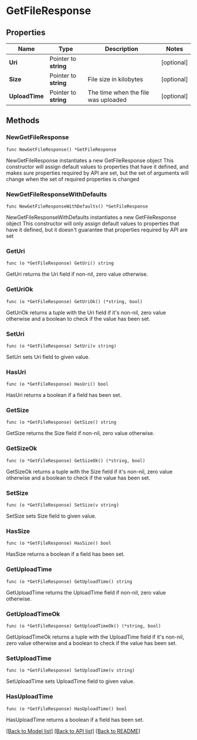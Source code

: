 # GetFileResponse

## Properties

Name | Type | Description | Notes
------------ | ------------- | ------------- | -------------
**Uri** | Pointer to **string** |  | [optional] 
**Size** | Pointer to **string** | File size in kilobytes | [optional] 
**UploadTime** | Pointer to **string** | The time when the file was uploaded | [optional] 

## Methods

### NewGetFileResponse

`func NewGetFileResponse() *GetFileResponse`

NewGetFileResponse instantiates a new GetFileResponse object
This constructor will assign default values to properties that have it defined,
and makes sure properties required by API are set, but the set of arguments
will change when the set of required properties is changed

### NewGetFileResponseWithDefaults

`func NewGetFileResponseWithDefaults() *GetFileResponse`

NewGetFileResponseWithDefaults instantiates a new GetFileResponse object
This constructor will only assign default values to properties that have it defined,
but it doesn't guarantee that properties required by API are set

### GetUri

`func (o *GetFileResponse) GetUri() string`

GetUri returns the Uri field if non-nil, zero value otherwise.

### GetUriOk

`func (o *GetFileResponse) GetUriOk() (*string, bool)`

GetUriOk returns a tuple with the Uri field if it's non-nil, zero value otherwise
and a boolean to check if the value has been set.

### SetUri

`func (o *GetFileResponse) SetUri(v string)`

SetUri sets Uri field to given value.

### HasUri

`func (o *GetFileResponse) HasUri() bool`

HasUri returns a boolean if a field has been set.

### GetSize

`func (o *GetFileResponse) GetSize() string`

GetSize returns the Size field if non-nil, zero value otherwise.

### GetSizeOk

`func (o *GetFileResponse) GetSizeOk() (*string, bool)`

GetSizeOk returns a tuple with the Size field if it's non-nil, zero value otherwise
and a boolean to check if the value has been set.

### SetSize

`func (o *GetFileResponse) SetSize(v string)`

SetSize sets Size field to given value.

### HasSize

`func (o *GetFileResponse) HasSize() bool`

HasSize returns a boolean if a field has been set.

### GetUploadTime

`func (o *GetFileResponse) GetUploadTime() string`

GetUploadTime returns the UploadTime field if non-nil, zero value otherwise.

### GetUploadTimeOk

`func (o *GetFileResponse) GetUploadTimeOk() (*string, bool)`

GetUploadTimeOk returns a tuple with the UploadTime field if it's non-nil, zero value otherwise
and a boolean to check if the value has been set.

### SetUploadTime

`func (o *GetFileResponse) SetUploadTime(v string)`

SetUploadTime sets UploadTime field to given value.

### HasUploadTime

`func (o *GetFileResponse) HasUploadTime() bool`

HasUploadTime returns a boolean if a field has been set.


[[Back to Model list]](../README.md#documentation-for-models) [[Back to API list]](../README.md#documentation-for-api-endpoints) [[Back to README]](../README.md)


